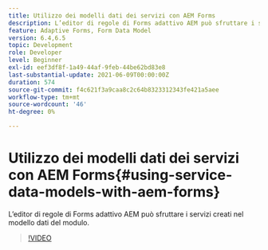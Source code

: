 ```yaml
---
title: Utilizzo dei modelli dati dei servizi con AEM Forms
description: L’editor di regole di Forms adattivo AEM può sfruttare i servizi creati nel modello dati del modulo.
feature: Adaptive Forms, Form Data Model
version: 6.4,6.5
topic: Development
role: Developer
level: Beginner
exl-id: eef3df8f-1a49-44af-9feb-44be62bd83e8
last-substantial-update: 2021-06-09T00:00:00Z
duration: 574
source-git-commit: f4c621f3a9caa8c2c64b8323312343fe421a5aee
workflow-type: tm+mt
source-wordcount: '46'
ht-degree: 0%

---
```


# Utilizzo dei modelli dati dei servizi con AEM Forms{#using-service-data-models-with-aem-forms}

L’editor di regole di Forms adattivo AEM può sfruttare i servizi creati nel modello dati del modulo.

>[!VIDEO](https://video.tv.adobe.com/v/17739?quality=12&learn=on)
